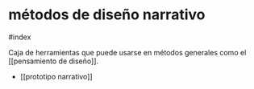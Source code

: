 # métodos de diseño narrativo
#index 

Caja de herramientas que puede usarse en métodos generales como el [[pensamiento de diseño]].

- [[prototipo narrativo]]
